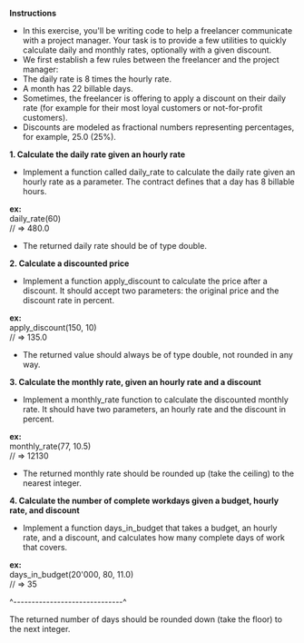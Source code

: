 **Instructions**

- In this exercise, you'll be writing code to help a freelancer communicate with a project manager. Your task is to provide a few utilities to quickly calculate daily and monthly rates, optionally with a given discount.
- We first establish a few rules between the freelancer and the project manager:
- The daily rate is 8 times the hourly rate.
- A month has 22 billable days.
- Sometimes, the freelancer is offering to apply a discount on their daily rate (for example for their most loyal customers or not-for-profit customers).
- Discounts are modeled as fractional numbers representing percentages, for example, 25.0 (25%).

**1. Calculate the daily rate given an hourly rate**

- Implement a function called daily_rate to calculate the daily rate given an hourly rate as a parameter. The contract defines that a day has 8 billable hours.

**ex:**<br>
daily_rate(60)<br>
// => 480.0<br>

- The returned daily rate should be of type double.

**2. Calculate a discounted price**

- Implement a function apply_discount to calculate the price after a discount. It should accept two parameters: the original price and the discount rate in percent.

**ex:**<br>
apply_discount(150, 10)<br>
// => 135.0<br>

- The returned value should always be of type double, not rounded in any way.

**3. Calculate the monthly rate, given an hourly rate and a discount**
   
- Implement a monthly_rate function to calculate the discounted monthly rate. It should have two parameters, an hourly rate and the discount in percent.

**ex:**<br>
monthly_rate(77, 10.5)<br>
// => 12130<br>

- The returned monthly rate should be rounded up (take the ceiling) to the nearest integer.

**4. Calculate the number of complete workdays given a budget, hourly rate, and discount**
   
- Implement a function days_in_budget that takes a budget, an hourly rate, and a discount, and calculates how many complete days of work that covers.

**ex:**<br>
days_in_budget(20'000, 80, 11.0)<br>
// => 35<br>

^------------------------------^

The returned number of days should be rounded down (take the floor) to the next integer.

